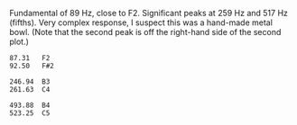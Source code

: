 Fundamental of 89 Hz, close to F2. Significant peaks at 259 Hz and 517 Hz
(fifths). Very complex response, I suspect this was a hand-made metal bowl.
(Note that the second peak is off the right-hand side of the second plot.)

```
87.31	F2
92.50	F#2

246.94	B3
261.63	C4

493.88	B4
523.25	C5
```

